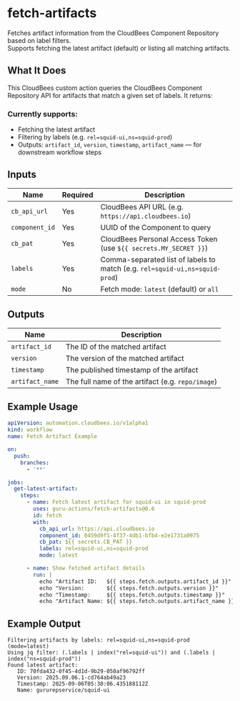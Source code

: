 # fetch-artifacts

Fetches artifact information from the CloudBees Component Repository based on label filters.  
Supports fetching the latest artifact (default) or listing all matching artifacts.

## What It Does

This CloudBees custom action queries the CloudBees Component Repository API for artifacts that match a given set of labels. It returns:

### Currently supports:
- Fetching the latest artifact  
- Filtering by labels (e.g. `rel=squid-ui,ns=squid-prod`)  
- Outputs: `artifact_id`, `version`, `timestamp`, `artifact_name` — for downstream workflow steps

## Inputs

| Name           | Required | Description                                                                  |
|----------------|----------|------------------------------------------------------------------------------|
| `cb_api_url`   | Yes      | CloudBees API URL (e.g. `https://api.cloudbees.io`)                          |
| `component_id` | Yes      | UUID of the Component to query                                               |
| `cb_pat`       | Yes      | CloudBees Personal Access Token (use `${{ secrets.MY_SECRET }}`)             |
| `labels`       | Yes      | Comma-separated list of labels to match (e.g. `rel=squid-ui,ns=squid-prod`)  |
| `mode`         | No       | Fetch mode: `latest` (default) or `all`                                      |

## Outputs

| Name            | Description                                               |
|-----------------|-----------------------------------------------------------|
| `artifact_id`   | The ID of the matched artifact                            |
| `version`       | The version of the matched artifact                       |
| `timestamp`     | The published timestamp of the artifact                   |
| `artifact_name` | The full name of the artifact (e.g. `repo/image`)         |

## Example Usage

```yaml
apiVersion: automation.cloudbees.io/v1alpha1
kind: workflow
name: Fetch Artifact Example

on:
  push:
    branches:
      - '**'

jobs:
  get-latest-artifact:
    steps:
      - name: Fetch latest artifact for squid-ui in squid-prod
        uses: guru-actions/fetch-artifacts@0.6
        id: fetch
        with:
          cb_api_url: https://api.cloudbees.io
          component_id: 0459d9f1-4f37-4db1-bfb4-e2e1731a0975
          cb_pat: ${{ secrets.CB_PAT }}
          labels: rel=squid-ui,ns=squid-prod
          mode: latest

      - name: Show fetched artifact details
        run: |
          echo "Artifact ID:   ${{ steps.fetch.outputs.artifact_id }}"
          echo "Version:       ${{ steps.fetch.outputs.version }}"
          echo "Timestamp:     ${{ steps.fetch.outputs.timestamp }}"
          echo "Artifact Name: ${{ steps.fetch.outputs.artifact_name }}"
```

## Example Output

```text
Filtering artifacts by labels: rel=squid-ui,ns=squid-prod (mode=latest)
Using jq filter: (.labels | index("rel=squid-ui")) and (.labels | index("ns=squid-prod"))
Found latest artifact:
   ID: 70fda432-0f45-4d1d-9b29-050af96792ff
   Version: 2025.09.06.1-cd764ab49a23
   Timestamp: 2025-09-06T05:30:06.435188112Z
   Name: gururepservice/squid-ui
```
